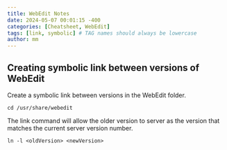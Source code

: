 ```yaml
---
title: WebEdit Notes
date: 2024-05-07 00:01:15 -400
categories: [Cheatsheet, WebEdit]
tags: [link, symbolic] # TAG names should always be lowercase
author: mm
---
```

## Creating symbolic link between versions of WebEdit
Create a symbolic link between versions in the WebEdit folder.
```shell
cd /usr/share/webedit
```

The link command will allow the older version to server as the version that matches the current server version number.

```shell
ln -l <oldVersion> <newVersion>
```
